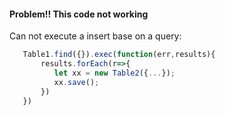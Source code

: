 #### Problem!! This code not working ####
Can not execute a insert base on a query:
```javascript
   Table1.find({}).exec(function(err,results){
       results.forEach(r=>{
          let xx = new Table2({...});
          xx.save();
       })
   })
```
